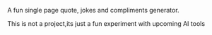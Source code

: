 A fun single page quote, jokes and compliments generator.


This is not a project,its just a fun experiment with upcoming AI tools
